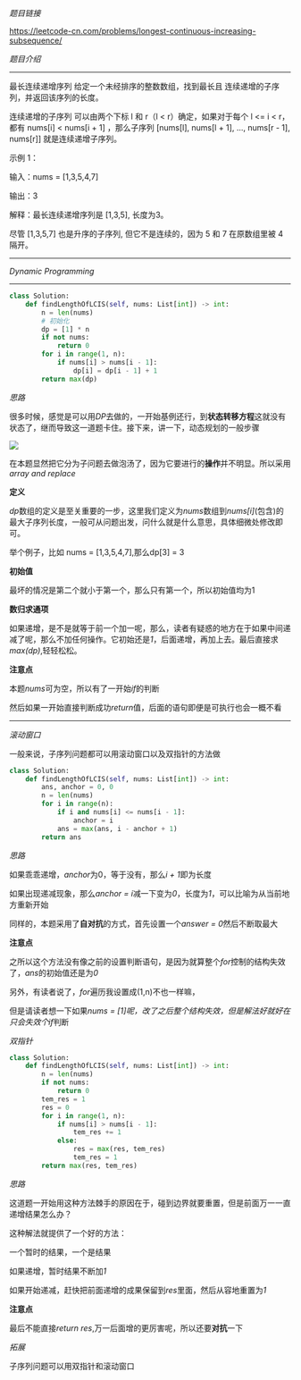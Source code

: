 *题目链接*

https://leetcode-cn.com/problems/longest-continuous-increasing-subsequence/

*题目介绍*
********************************
最长连续递增序列
给定一个未经排序的整数数组，找到最长且 连续递增的子序列，并返回该序列的长度。

连续递增的子序列 可以由两个下标 l 和 r（l < r）确定，如果对于每个 l <= i < r，都有 nums[i] < nums[i + 1] ，那么子序列 [nums[l], nums[l + 1], ..., nums[r - 1], nums[r]] 就是连续递增子序列。

示例 1：

输入：nums = [1,3,5,4,7]

输出：3

解释：最长连续递增序列是 [1,3,5], 长度为3。

尽管 [1,3,5,7] 也是升序的子序列, 但它不是连续的，因为 5 和 7 在原数组里被 
4 隔开。 
********************************

*Dynamic Programming*
*******************************
```python
class Solution:
    def findLengthOfLCIS(self, nums: List[int]) -> int:
        n = len(nums)
        # 初始化
        dp = [1] * n
        if not nums:
            return 0
        for i in range(1, n):
            if nums[i] > nums[i - 1]:
                dp[i] = dp[i - 1] + 1
        return max(dp)
```

*思路*

很多时候，感觉是可以用*DP*去做的，一开始基例还行，到**状态转移方程**这就没有状态了，继而导致这一道题卡住。接下来，讲一下，动态规划的一般步骤

![](https://github.com/sherlcok314159/leetcode-python-3/blob/main/Images/sub.png)

在本题显然把它分为子问题去做泡汤了，因为它要进行的**操作**并不明显。所以采用 *array and replace*

**定义**

*dp*数组的定义是至关重要的一步，这里我们定义为*nums*数组到*nums[i]*(包含)的最大子序列长度，一般可从问题出发，问什么就是什么意思，具体细微处修改即可。


举个例子，比如 nums = [1,3,5,4,7],那么dp[3] = 3

**初始值**

最坏的情况是第二个就小于第一个，那么只有第一个，所以初始值均为1

**数归求通项**

如果递增，是不是就等于前一个加一呢，那么，读者有疑惑的地方在于如果中间递减了呢，那么不加任何操作。它初始还是*1*，后面递增，再加上去。最后直接求*max(dp)*,轻轻松松。

**注意点**

本题*nums*可为空，所以有了一开始*if*的判断

然后如果一开始直接判断成功*return*值，后面的语句即便是可执行也会一概不看

*******************************
*滚动窗口*

一般来说，子序列问题都可以用滚动窗口以及双指针的方法做

```python
class Solution:
    def findLengthOfLCIS(self, nums: List[int]) -> int:
        ans, anchor = 0, 0
        n = len(nums)
        for i in range(n):
            if i and nums[i] <= nums[i - 1]:
                anchor = i
            ans = max(ans, i - anchor + 1)
        return ans
```

*思路* 

如果乖乖递增，*anchor*为0，等于没有，那么*i + 1*即为长度

如果出现递减现象，那么*anchor = i*减一下变为*0*，长度为*1*，可以比喻为从当前地方重新开始

同样的，本题采用了**自对抗**的方式，首先设置一个*answer = 0*然后不断取最大

**注意点**

之所以这个方法没有像之前的设置判断语句，是因为就算整个*for*控制的结构失效了，*ans*的初始值还是为*0*

另外，有读者说了，*for*遍历我设置成(1,n)不也一样嘛，

但是请读者想一下如果*nums = [1]*呢，改了之后整个结构失效，但是解法好就好在只会失效个*if*判断

*双指针*

```python
class Solution:
    def findLengthOfLCIS(self, nums: List[int]) -> int:
        n = len(nums)
        if not nums:
            return 0
        tem_res = 1
        res = 0
        for i in range(1, n):
            if nums[i] > nums[i - 1]:
                tem_res += 1
            else:
                res = max(res, tem_res)
                tem_res = 1
        return max(res, tem_res)
```

*思路*

这道题一开始用这种方法棘手的原因在于，碰到边界就要重置，但是前面万一一直递增结果怎么办？

这种解法就提供了一个好的方法：

一个暂时的结果，一个是结果

如果递增，暂时结果不断加*1*

如果开始递减，赶快把前面递增的成果保留到*res*里面，然后从容地重置为*1*

**注意点**

最后不能直接*return res*,万一后面增的更厉害呢，所以还要**对抗**一下

*拓展*

子序列问题可以用双指针和滚动窗口